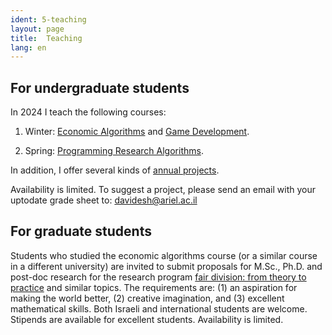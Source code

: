 ```yaml
---
ident: 5-teaching
layout: page
title:  Teaching
lang: en
---
```


## For undergraduate students

In 2024 I teach the following courses:

1. Winter: [Economic Algorithms][alg-econ] and [Game Development][gamedev].

1. Spring: [Programming Research Algorithms][alg-research].

In addition, I offer several kinds of [annual projects][projects].

Availability is limited. To suggest a project, please send an email with your uptodate grade sheet to: davidesh@ariel.ac.il


## For graduate students

Students who studied the economic algorithms course (or a similar course in a different university)
are invited to submit proposals for M.Sc., Ph.D. and post-doc research for the research program [fair division: from theory to practice][research] and similar topics. The requirements are: (1) an aspiration for making the world better, (2) creative imagination, and (3) excellent mathematical skills. Both Israeli and international students are welcome.
Stipends are available for excellent students. Availability is limited.

[research]: {{site.baseurl}}/papers/ResearchProgram-ISF-712-20.pdf

[cpp]: https://github.com/erelsgl-at-ariel/cpp-5784
[alg-econ]: https://github.com/erelsgl-at-ariel/algorithms-5784
[alg-research]: https://github.com/erelsgl-at-ariel/research-5784
[gamedev]: https://github.com/gamedev-at-ariel/gamedev-5784
[projects]: https://github.com/erelsgl-at-ariel/projects-5784
